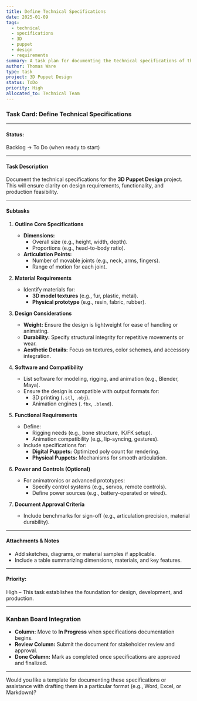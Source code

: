 ```yaml
---
title: Define Technical Specifications
date: 2025-01-09
tags:
  - technical
  - specifications
  - 3D
  - puppet
  - design
  - requirements
summary: A task plan for documenting the technical specifications of the 3D Puppet Design project, ensuring clarity on design, functionality, and feasibility.
author: Thomas Ware
type: task
project: 3D Puppet Design
status: ToDo
priority: High
allocated_to: Technical Team
---
```

### **Task Card: Define Technical Specifications**

---

#### **Status:**

Backlog → To Do (when ready to start)

---

#### **Task Description**

Document the technical specifications for the **3D Puppet Design** project. This will ensure clarity on design requirements, functionality, and production feasibility.

---

#### **Subtasks**

1. **Outline Core Specifications**
    
    - **Dimensions:**
        - Overall size (e.g., height, width, depth).
        - Proportions (e.g., head-to-body ratio).
    - **Articulation Points:**
        - Number of movable joints (e.g., neck, arms, fingers).
        - Range of motion for each joint.
2. **Material Requirements**
    
    - Identify materials for:
        - **3D model textures** (e.g., fur, plastic, metal).
        - **Physical prototype** (e.g., resin, fabric, rubber).
3. **Design Considerations**
    
    - **Weight:** Ensure the design is lightweight for ease of handling or animating.
    - **Durability:** Specify structural integrity for repetitive movements or wear.
    - **Aesthetic Details:** Focus on textures, color schemes, and accessory integration.
4. **Software and Compatibility**
    
    - List software for modeling, rigging, and animation (e.g., Blender, Maya).
    - Ensure the design is compatible with output formats for:
        - 3D printing (`.stl`, `.obj`).
        - Animation engines (`.fbx`, `.blend`).
5. **Functional Requirements**
    
    - Define:
        - Rigging needs (e.g., bone structure, IK/FK setup).
        - Animation compatibility (e.g., lip-syncing, gestures).
    - Include specifications for:
        - **Digital Puppets:** Optimized poly count for rendering.
        - **Physical Puppets:** Mechanisms for smooth articulation.
6. **Power and Controls (Optional)**
    
    - For animatronics or advanced prototypes:
        - Specify control systems (e.g., servos, remote controls).
        - Define power sources (e.g., battery-operated or wired).
7. **Document Approval Criteria**
    
    - Include benchmarks for sign-off (e.g., articulation precision, material durability).

---

#### **Attachments & Notes**

- Add sketches, diagrams, or material samples if applicable.
- Include a table summarizing dimensions, materials, and key features.

---

#### **Priority:**

High – This task establishes the foundation for design, development, and production.

---

### **Kanban Board Integration**

- **Column:** Move to **In Progress** when specifications documentation begins.
- **Review Column:** Submit the document for stakeholder review and approval.
- **Done Column:** Mark as completed once specifications are approved and finalized.

---

Would you like a template for documenting these specifications or assistance with drafting them in a particular format (e.g., Word, Excel, or Markdown)?